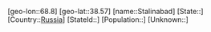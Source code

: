﻿---
location: [38.57,68.8]
type: City
tags:
- geo/City


SpocWebEntityId: 34509
isDeleted: false
confidential: public

---
[geo-lon::68.8]
[geo-lat::38.57]
[name::Stalinabad]
[State::]
[Country::[Russia](geo/Continent/Europe/Russia.md)]
[StateId::]
[Population::]
[Unknown::]

